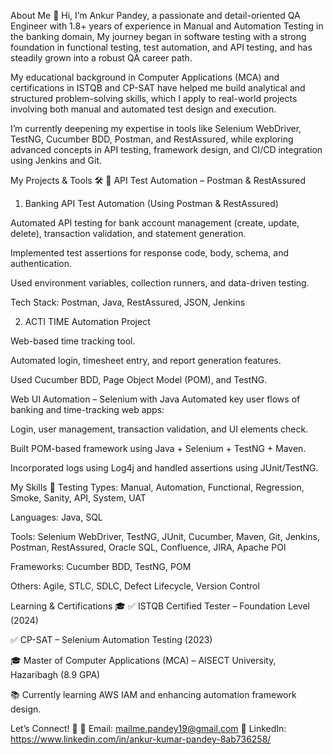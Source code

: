About Me 👋
Hi, I’m Ankur Pandey, a passionate and detail-oriented QA Engineer with 1.8+ years of experience in Manual and Automation Testing in the banking domain, My journey began in software testing with a strong foundation in functional testing, test automation, and API testing, and has steadily grown into a robust QA career path.

My educational background in Computer Applications (MCA) and certifications in ISTQB and CP-SAT have helped me build analytical and structured problem-solving skills, which I apply to real-world projects involving both manual and automated test design and execution.

I’m currently deepening my expertise in tools like Selenium WebDriver, TestNG, Cucumber BDD, Postman, and RestAssured, while exploring advanced concepts in API testing, framework design, and CI/CD integration using Jenkins and Git.

My Projects & Tools 🛠️
🔹 API Test Automation – Postman & RestAssured
1. Banking API Test Automation (Using Postman & RestAssured)

Automated API testing for bank account management (create, update, delete), transaction validation, and statement generation.

Implemented test assertions for response code, body, schema, and authentication.

Used environment variables, collection runners, and data-driven testing.

Tech Stack: Postman, Java, RestAssured, JSON, Jenkins

2. ACTI TIME Automation Project

Web-based time tracking tool.

Automated login, timesheet entry, and report generation features.

Used Cucumber BDD, Page Object Model (POM), and TestNG.

Web UI Automation – Selenium with Java
Automated key user flows of banking and time-tracking web apps:

Login, user management, transaction validation, and UI elements check.

Built POM-based framework using Java + Selenium + TestNG + Maven.

Incorporated logs using Log4j and handled assertions using JUnit/TestNG.

My Skills 🚀
Testing Types: Manual, Automation, Functional, Regression, Smoke, Sanity, API, System, UAT

Languages: Java, SQL

Tools: Selenium WebDriver, TestNG, JUnit, Cucumber, Maven, Git, Jenkins, Postman, RestAssured, Oracle SQL, Confluence, JIRA, Apache POI

Frameworks: Cucumber BDD, TestNG, POM

Others: Agile, STLC, SDLC, Defect Lifecycle, Version Control

Learning & Certifications 🎓
✅ ISTQB Certified Tester – Foundation Level (2024)

✅ CP-SAT – Selenium Automation Testing (2023)

🎓 Master of Computer Applications (MCA) – AISECT University, Hazaribagh (8.9 GPA)

📚 Currently learning AWS IAM and enhancing automation framework design.

Let’s Connect! 🤝
📧 Email: mailme.pandey19@gmail.com
🔗 LinkedIn: https://www.linkedin.com/in/ankur-kumar-pandey-8ab736258/
